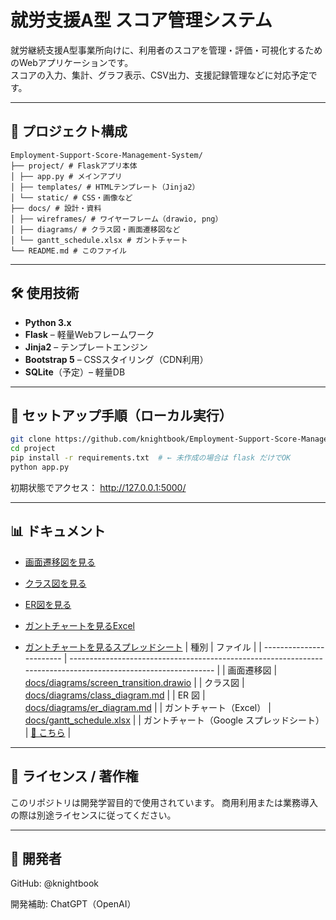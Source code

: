 # 就労支援A型 スコア管理システム

就労継続支援A型事業所向けに、利用者のスコアを管理・評価・可視化するためのWebアプリケーションです。  
スコアの入力、集計、グラフ表示、CSV出力、支援記録管理などに対応予定です。

---

## 📂 プロジェクト構成

```text
Employment-Support-Score-Management-System/
├── project/ # Flaskアプリ本体
│ ├── app.py # メインアプリ
│ ├── templates/ # HTMLテンプレート（Jinja2）
│ └── static/ # CSS・画像など
├── docs/ # 設計・資料
│ ├── wireframes/ # ワイヤーフレーム（drawio, png）
│ ├── diagrams/ # クラス図・画面遷移図など
│ └── gantt_schedule.xlsx # ガントチャート
└── README.md # このファイル
```
---

## 🛠 使用技術

- **Python 3.x**
- **Flask** – 軽量Webフレームワーク
- **Jinja2** – テンプレートエンジン
- **Bootstrap 5** – CSSスタイリング（CDN利用）
- **SQLite**（予定）– 軽量DB

---

## 🚀 セットアップ手順（ローカル実行）

```bash
git clone https://github.com/knightbook/Employment-Support-Score-Management-System.git
cd project
pip install -r requirements.txt  # ← 未作成の場合は flask だけでOK
python app.py
```
初期状態でアクセス：
http://127.0.0.1:5000/

---

## 📊 ドキュメント

- [画面遷移図を見る](docs/spec/screen_transition.png)

- [クラス図を見る](docs/spec/class_diagram.md)

- [ER図を見る](docs/spec/er_diagram.md)

- [ガントチャートを見るExcel](docs/gantt_schedule.xlsx)
- [ガントチャートを見るスプレッドシート](https://docs.google.com/spreadsheets/d/1azG9TA4BbKPsPT6v6eGvHxt8wK9uoPRG2MnWV8D-lPI/edit?usp=sharing)
| 種別                       | ファイル                                                                                                           |
| ------------------------ | -------------------------------------------------------------------------------------------------------------- |
| 画面遷移図                    | [docs/diagrams/screen\_transition.drawio](docs/diagrams/screen_transition.drawio)                              |
| クラス図                     | [docs/diagrams/class\_diagram.md](docs/diagrams/class_diagram.md)                                              |
| ER 図                     | [docs/diagrams/er\_diagram.md](docs/diagrams/er_diagram.md)                                                    |
| ガントチャート（Excel）           | [docs/gantt\_schedule.xlsx](docs/gantt_schedule.xlsx)                                                          |
| ガントチャート（Google スプレッドシート） | [🔗 こちら](https://docs.google.com/spreadsheets/d/1azG9TA4BbKPsPT6v6eGvHxt8wK9uoPRG2MnWV8D-lPI/edit?usp=sharing) |

---

## 📌 ライセンス / 著作権
このリポジトリは開発学習目的で使用されています。
商用利用または業務導入の際は別途ライセンスに従ってください。

---

## 👤 開発者
GitHub: @knightbook

開発補助: ChatGPT（OpenAI）
